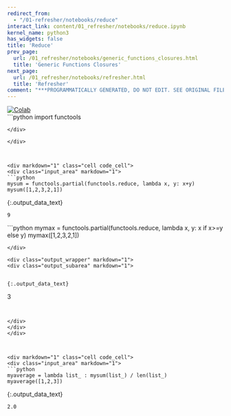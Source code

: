 ```yaml
---
redirect_from:
  - "/01-refresher/notebooks/reduce"
interact_link: content/01_refresher/notebooks/reduce.ipynb
kernel_name: python3
has_widgets: false
title: 'Reduce'
prev_page:
  url: /01_refresher/notebooks/generic_functions_closures.html
  title: 'Generic Functions Closures'
next_page:
  url: /01_refresher/notebooks/refresher.html
  title: 'Refresher'
comment: "***PROGRAMMATICALLY GENERATED, DO NOT EDIT. SEE ORIGINAL FILES IN /content***"
---
```

<a href="https://colab.research.google.com/github/aviadr1/learn-advanced-python/blob/master/content/01_refresher/notebooks/reduce.ipynb" target="_blank">
<img src="https://colab.research.google.com/assets/colab-badge.svg" 
     title="Open this file in Google Colab" alt="Colab"/>
</a>




<div markdown="1" class="cell code_cell">
<div class="input_area" markdown="1">
```python
import functools

```
</div>

</div>



<div markdown="1" class="cell code_cell">
<div class="input_area" markdown="1">
```python
mysum = functools.partial(functools.reduce, lambda x, y: x+y)
mysum([1,2,3,2,1])

```
</div>

<div class="output_wrapper" markdown="1">
<div class="output_subarea" markdown="1">


{:.output_data_text}
```
9
```


</div>
</div>
</div>



<div markdown="1" class="cell code_cell">
<div class="input_area" markdown="1">
```python
mymax = functools.partial(functools.reduce, lambda x, y: x if x>=y else y)
mymax([1,2,3,2,1])

```
</div>

<div class="output_wrapper" markdown="1">
<div class="output_subarea" markdown="1">


{:.output_data_text}
```
3
```


</div>
</div>
</div>



<div markdown="1" class="cell code_cell">
<div class="input_area" markdown="1">
```python
myaverage = lambda list_ : mysum(list_) / len(list_)
myaverage([1,2,3])

```
</div>

<div class="output_wrapper" markdown="1">
<div class="output_subarea" markdown="1">


{:.output_data_text}
```
2.0
```


</div>
</div>
</div>

